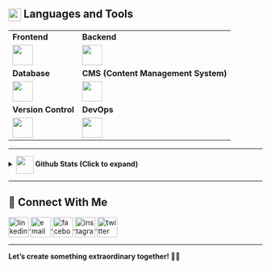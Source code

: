 ## <img src="https://media2.giphy.com/media/QssGEmpkyEOhBCb7e1/giphy.gif?cid=ecf05e47a0n3gi1bfqntqmob8g9aid1oyj2wr3ds3mg700bl&rid=giphy.gif" align="center" width ="25"> **Languages and Tools**

<div style="width: 100%;">
  <table style="width: 100%;">
    <tr>
      <td><strong>Frontend</strong></td>
      <td><strong>Backend</strong></td>
    </tr>
    <tr>
      <td>
        <img
          src="https://skillicons.dev/icons?i=react,nextjs, redux, tailwind,bootstrap,js,ts,figma"
          height="40"
        />
      </td>
      <td>
        <img
          src="https://skillicons.dev/icons?i=nodejs,express,graphql,prisma,wordpress"
          height="40"
        />
      </td>
    </tr>
    <tr>
      <td><strong>Database</strong></td>
      <td><strong>CMS (Content Management System)</strong></td>
    </tr>
    <tr>
      <td>
        <img src="https://skillicons.dev/icons?i=mongodb,mysql" height="40" />
      </td>
      <td>
        <img src="https://skillicons.dev/icons?i=wordpress" height="40" />
      </td>
    </tr>
    <tr>
      <td><strong>Version Control</strong></td>
      <td><strong>DevOps</strong></td>
    </tr>
    <tr>
      <td>
        <img src="https://skillicons.dev/icons?i=git,github,gitlab" height="40" />
      </td>
      <td>
        <img src="https://skillicons.dev/icons?i=docker" height="40" />
      </td>
    </tr>
  </table>
</div>

<hr />

<details>
  <summary><strong><img src="https://media.giphy.com/media/iY8CRBdQXODJSCERIr/giphy.gif" align="center" width="35"> Github Stats (Click to expand)</strong></summary>
  <br />
  <div align="center">
    <a href="https://github.com/codersemon">
      <img
        height="180em"
        src="https://github-readme-stats.vercel.app/api?username=codersemon&show_icons=true&theme=tokyonight"
        alt="codersemon stats"
      />
      <img
        height="180em"
        src="https://github-readme-stats.vercel.app/api/top-langs?username=codersemon&layout=compact&langs_count=8&theme=tokyonight"
        alt="Top Languages"
      />
    </a>
  </div>
</details>

---

## 🤝 **Connect With Me**

<p align="left">
  <a href="https://www.linkedin.com/in/codersemon/" target="blank">
    <img align="center" src="https://img.icons8.com/color/48/linkedin.png" alt="linkedin" height="40" width="40" />
  </a>
  <a href="mailto:contact@emokhan.me" target="blank">
    <img align="center" src="https://img.icons8.com/color/48/apple-mail.png" alt="email" height="40" width="40" />
  </a>
  <a href="https://www.facebook.com/codersemon/" target="blank">
    <img align="center" src="https://img.icons8.com/?size=40&id=118497&format=png" alt="facebook" height="40" width="40" />
  </a>
  <a href="https://www.instagram.com/codersemon/" target="blank">
    <img align="center" src="https://img.icons8.com/?size=40&id=32323&format=png" alt="instagram" height="40" width="40" />
  </a>
  <a href="https://x.com/coders_emon" target="blank">
    <img align="center" src="https://img.icons8.com/color/48/twitter--v1.png" alt="twitter" height="40" width="40" />
  </a>
</p>

---

**Let’s create something extraordinary together! 🌟✨**
